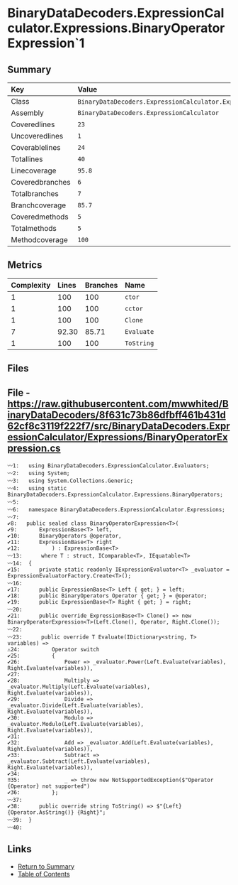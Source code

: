 ﻿# BinaryDataDecoders.ExpressionCalculator.Expressions.BinaryOperatorExpression`1

## Summary

| Key             | Value                                                                            |
| :-------------- | :------------------------------------------------------------------------------- |
| Class           | `BinaryDataDecoders.ExpressionCalculator.Expressions.BinaryOperatorExpression`1` |
| Assembly        | `BinaryDataDecoders.ExpressionCalculator`                                        |
| Coveredlines    | `23`                                                                             |
| Uncoveredlines  | `1`                                                                              |
| Coverablelines  | `24`                                                                             |
| Totallines      | `40`                                                                             |
| Linecoverage    | `95.8`                                                                           |
| Coveredbranches | `6`                                                                              |
| Totalbranches   | `7`                                                                              |
| Branchcoverage  | `85.7`                                                                           |
| Coveredmethods  | `5`                                                                              |
| Totalmethods    | `5`                                                                              |
| Methodcoverage  | `100`                                                                            |

## Metrics

| Complexity | Lines | Branches | Name       |
| :--------- | :---- | :------- | :--------- |
| 1          | 100   | 100      | `ctor`     |
| 1          | 100   | 100      | `cctor`    |
| 1          | 100   | 100      | `Clone`    |
| 7          | 92.30 | 85.71    | `Evaluate` |
| 1          | 100   | 100      | `ToString` |

## Files

## File - https://raw.githubusercontent.com/mwwhited/BinaryDataDecoders/8f631c73b86dfbff461b431d62cf8c3119f222f7/src/BinaryDataDecoders.ExpressionCalculator/Expressions/BinaryOperatorExpression.cs

```CSharp
〰1:   using BinaryDataDecoders.ExpressionCalculator.Evaluators;
〰2:   using System;
〰3:   using System.Collections.Generic;
〰4:   using static BinaryDataDecoders.ExpressionCalculator.Expressions.BinaryOperators;
〰5:   
〰6:   namespace BinaryDataDecoders.ExpressionCalculator.Expressions;
〰7:   
✔8:   public sealed class BinaryOperatorExpression<T>(
✔9:       ExpressionBase<T> left,
✔10:      BinaryOperators @operator,
✔11:      ExpressionBase<T> right
✔12:          ) : ExpressionBase<T>
〰13:      where T : struct, IComparable<T>, IEquatable<T>
〰14:  {
✔15:      private static readonly IExpressionEvaluator<T> _evaluator = ExpressionEvaluatorFactory.Create<T>();
〰16:  
✔17:      public ExpressionBase<T> Left { get; } = left;
✔18:      public BinaryOperators Operator { get; } = @operator;
✔19:      public ExpressionBase<T> Right { get; } = right;
〰20:  
✔21:      public override ExpressionBase<T> Clone() => new BinaryOperatorExpression<T>(Left.Clone(), Operator, Right.Clone());
〰22:  
〰23:      public override T Evaluate(IDictionary<string, T> variables) =>
⚠24:          Operator switch
✔25:          {
✔26:              Power => _evaluator.Power(Left.Evaluate(variables), Right.Evaluate(variables)),
✔27:  
✔28:              Multiply => _evaluator.Multiply(Left.Evaluate(variables), Right.Evaluate(variables)),
✔29:              Divide => _evaluator.Divide(Left.Evaluate(variables), Right.Evaluate(variables)),
✔30:              Modulo => _evaluator.Modulo(Left.Evaluate(variables), Right.Evaluate(variables)),
✔31:  
✔32:              Add => _evaluator.Add(Left.Evaluate(variables), Right.Evaluate(variables)),
✔33:              Subtract => _evaluator.Subtract(Left.Evaluate(variables), Right.Evaluate(variables)),
✔34:  
‼35:              _ => throw new NotSupportedException($"Operator {Operator} not supported")
✔36:          };
〰37:  
✔38:      public override string ToString() => $"{Left} {Operator.AsString()} {Right}";
〰39:  }
〰40:  
```

## Links

* [Return to Summary](Summary.md)
* [Table of Contents](../TOC.md)

